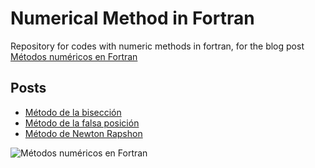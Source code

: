# Numerical Method in Fortran
Repository for codes with numeric methods in fortran, for the blog post [Métodos numéricos en Fortran](https://www.danilotoro.com/metodos-numericos-en-fortran)

## Posts
- [Método de la bisección](https://www.danilotoro.com/metodo-de-la-biseccion)
- [Método de la falsa posición](https://www.danilotoro.com/metodo-de-la-falsa-posicion)
- [Método de Newton Rapshon](https://www.danilotoro.com/metodo-de-newton-rapson)


![Métodos numéricos en Fortran](https://www.danilotoro.com/wp-content/uploads/2020/09/Metodos-numericos-en-Fortran-1.jpg)

